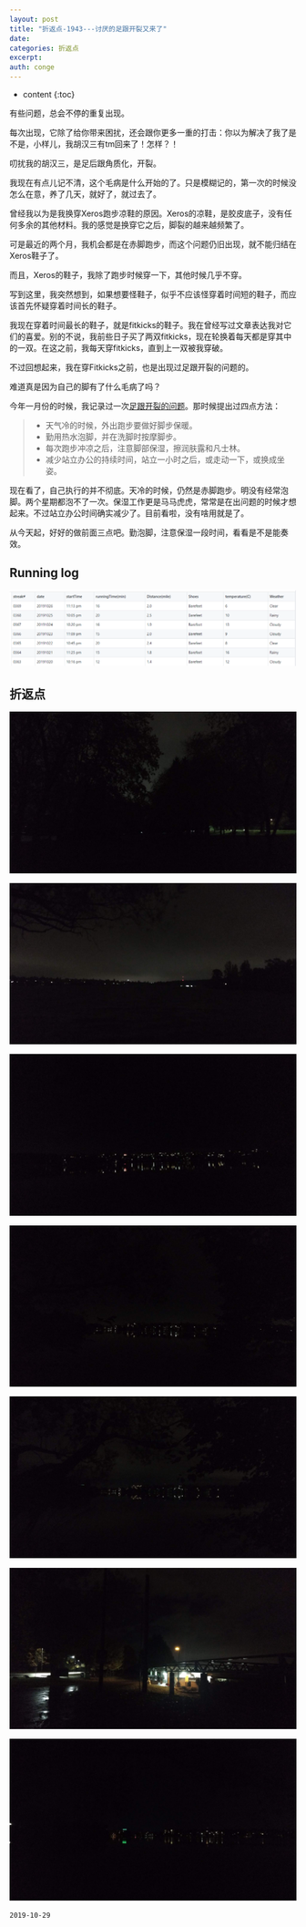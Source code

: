 ```yaml
---
layout: post
title: "折返点-1943---讨厌的足跟开裂又来了"
date:
categories: 折返点
excerpt:
auth: conge
---
```

* content
{:toc}

有些问题，总会不停的重复出现。

每次出现，它除了给你带来困扰，还会跟你更多一重的打击：你以为解决了我了是不是，小样儿，我胡汉三有tm回来了！怎样？！

叨扰我的胡汉三，是足后跟角质化，开裂。

我现在有点儿记不清，这个毛病是什么开始的了。只是模糊记的，第一次的时候没怎么在意，养了几天，就好了，就过去了。

曾经我以为是我换穿Xeros跑步凉鞋的原因。Xeros的凉鞋，是胶皮底子，没有任何多余的其他材料。我的感觉是换穿它之后，脚裂的越来越频繁了。

可是最近的两个月，我机会都是在赤脚跑步，而这个问题仍旧出现，就不能归结在Xeros鞋子了。

而且，Xeros的鞋子，我除了跑步时候穿一下，其他时候几乎不穿。

写到这里，我突然想到，如果想要怪鞋子，似乎不应该怪穿着时间短的鞋子，而应该首先怀疑穿着时间长的鞋子。

我现在穿着时间最长的鞋子，就是fitkicks的鞋子。我在曾经写过文章表达我对它们的喜爱。别的不说，我前些日子买了两双fitkicks，现在轮换着每天都是穿其中的一双。在这之前，我每天穿fitkicks，直到上一双被我穿破。

不过回想起来，我在穿Fitkicks之前，也是出现过足跟开裂的问题的。

难道真是因为自己的脚有了什么毛病了吗？

今年一月份的时候，我记录过一次[足跟开裂的问题](https://www.jianshu.com/p/7679af6804fe)。那时候提出过四点方法：

> * 天气冷的时候，外出跑步要做好脚步保暖。
> * 勤用热水泡脚，并在洗脚时按摩脚步。
> * 每次跑步冲凉之后，注意脚部保湿，擦润肤露和凡士林。
> * 减少站立办公的持续时间，站立一小时之后，或走动一下，或换成坐姿。

现在看了，自己执行的并不彻底。天冷的时候，仍然是赤脚跑步。明没有经常泡脚。两个星期都泡不了一次。保湿工作更是马马虎虎，常常是在出问题的时候才想起来。不过站立办公时间确实减少了。目前看啦，没有啥用就是了。

从今天起，好好的做前面三点吧。勤泡脚，注意保湿一段时间，看看是不是能奏效。

## Running log
![Week 43, 2019](/assets/images/折返点/118382-57f11143733ba9f8.png)

## 折返点
![20191020.jpg](/assets/images/折返点/118382-68097cddb67e7a34.jpg)

![20191021.jpg](/assets/images/折返点/118382-95f2516019ab6de1.jpg)

![20191022.jpg](/assets/images/折返点/118382-e417cd6104d496d1.jpg)

![20191023.jpg](/assets/images/折返点/118382-6889118466a28368.jpg)

![20191024.jpg](/assets/images/折返点/118382-ede911a41b348ad1.jpg)

![20191025.jpg](/assets/images/折返点/118382-2736017a9bcf2846.jpg)

![20191026.jpg](/assets/images/折返点/118382-4c320e9bc79d86ed.jpg)


```
2019-10-29
```
